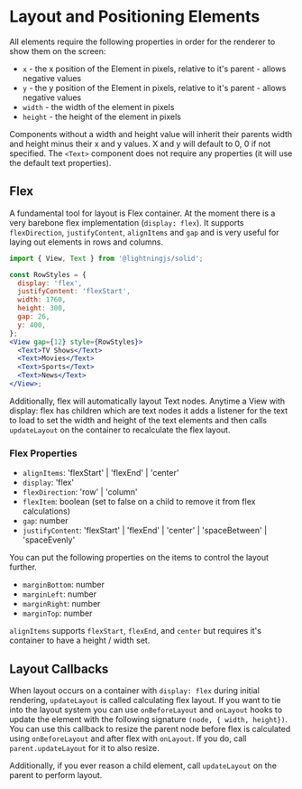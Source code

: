 # Layout and Positioning Elements

All elements require the following properties in order for the renderer to show them on the screen:

- `x` - the x position of the Element in pixels, relative to it's parent - allows negative values
- `y` - the y position of the Element in pixels, relative to it's parent - allows negative values
- `width` - the width of the element in pixels
- `height` - the height of the element in pixels

Components without a width and height value will inherit their parents width and height minus their x and y values. X and y will default to 0, 0 if not specified. The `<Text>` component does not require any properties (it will use the default text properties).

## Flex

A fundamental tool for layout is Flex container. At the moment there is a very barebone flex implementation (`display: flex`). It supports `flexDirection`, `justifyContent`, `alignItems` and `gap` and is very useful for laying out elements in rows and columns.

```jsx
import { View, Text } from '@lightningjs/solid';

const RowStyles = {
  display: 'flex',
  justifyContent: 'flexStart',
  width: 1760,
  height: 300,
  gap: 26,
  y: 400,
};
<View gap={12} style={RowStyles}>
  <Text>TV Shows</Text>
  <Text>Movies</Text>
  <Text>Sports</Text>
  <Text>News</Text>
</View>;
```

Additionally, flex will automatically layout Text nodes. Anytime a View with display: flex has children which are text nodes it adds a listener for the text to load to set the width and height of the text elements and then calls `updateLayout` on the container to recalculate the flex layout.

### Flex Properties

- `alignItems`: 'flexStart' | 'flexEnd' | 'center'
- `display`: 'flex'
- `flexDirection`: 'row' | 'column'
- `flexItem`: boolean (set to false on a child to remove it from flex calculations)
- `gap`: number
- `justifyContent`: 'flexStart' | 'flexEnd' | 'center' | 'spaceBetween' | 'spaceEvenly'

You can put the following properties on the items to control the layout further.

- `marginBottom`: number
- `marginLeft`: number
- `marginRight`: number
- `marginTop`: number

`alignItems` supports `flexStart`, `flexEnd`, and `center` but requires it's container to have a height / width set.

## Layout Callbacks

When layout occurs on a container with `display: flex` during initial rendering, `updateLayout` is called calculating flex layout. If you want to tie into the layout system you can use `onBeforeLayout` and `onLayout` hooks to update the element with the following signature `(node, { width, height})`. You can use this callback to resize the parent node before flex is calculated using `onBeforeLayout` and after flex with `onLayout`. If you do, call `parent.updateLayout` for it to also resize.

Additionally, if you ever reason a child element, call `updateLayout` on the parent to perform layout.
